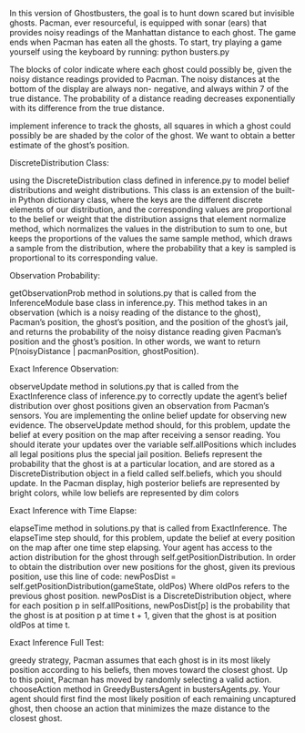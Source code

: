 In this version of Ghostbusters, the goal is to hunt down scared but invisible ghosts. Pacman, ever resourceful, is equipped with sonar (ears) that provides noisy readings of the Manhattan distance to each ghost. The game ends when Pacman has eaten all the ghosts. To start, try playing a game yourself using the keyboard by running:
python busters.py

The blocks of color indicate where each ghost could possibly be, given the noisy distance readings provided to Pacman. The noisy distances at the bottom of the display are always non- negative, and always within 7 of the true distance. The probability of a distance reading decreases exponentially with its difference from the true distance.

implement inference to track the ghosts, all squares
in which a ghost could possibly be are shaded by the color of the ghost. We want to obtain a better estimate of the ghost’s position.

DiscreteDistribution Class: 

using the DiscreteDistribution class defined in inference.py to model belief distributions and weight distributions. This class is an extension of the built-in Python dictionary class, where the keys are the different discrete elements of our distribution, and the corresponding values are proportional to the belief or weight that the distribution assigns that element
normalize method, which normalizes the values in the distribution to sum to one, but keeps the proportions of the values the same
sample method, which draws a sample from the distribution, where the probability that a key is sampled is proportional to its corresponding value.

Observation Probability:

getObservationProb method in solutions.py that is called from the InferenceModule base class in inference.py. This method takes in an observation (which is a noisy reading of the distance to the ghost), Pacman’s position, the ghost’s position, and the position of the ghost’s jail, and returns the probability of the noisy distance reading given Pacman’s position and the ghost’s position. In other words, we want to return P(noisyDistance | pacmanPosition, ghostPosition).

Exact Inference Observation:

observeUpdate method in solutions.py that is called from the ExactInference class of inference.py to correctly update the agent’s belief distribution over ghost positions given an observation from Pacman’s sensors. You are implementing the online belief update for observing new evidence. The observeUpdate method should, for this problem, update the belief at every position on the map after receiving a sensor reading. You should iterate your updates over the variable self.allPositions which includes all legal positions plus the special jail position. Beliefs represent the probability that the ghost is at a particular location, and are stored as a DiscreteDistribution object in a field called self.beliefs, which you should update.
In the Pacman display, high posterior beliefs are represented by bright colors, while low beliefs are represented by dim colors

Exact Inference with Time Elapse:

elapseTime method in solutions.py that is called from ExactInference. The elapseTime step should, for this problem, update the belief at every position on the map after one time step elapsing. Your agent has access to the action distribution for the ghost through self.getPositionDistribution. In order to obtain the distribution over new positions for the ghost, given its previous position, use this line of code:
newPosDist = self.getPositionDistribution(gameState, oldPos)
Where oldPos refers to the previous ghost position. newPosDist is a DiscreteDistribution object, where for each position p in self.allPositions, newPosDist[p] is the probability that the ghost is at position p at time t + 1, given that the ghost is at position oldPos at time t.

Exact Inference Full Test:

greedy strategy, Pacman assumes that each ghost is in its most likely position according to his beliefs, then moves toward the closest ghost. Up to this point, Pacman has moved by randomly selecting a valid action.
chooseAction method in GreedyBustersAgent in bustersAgents.py. Your agent should first find the most likely position of each remaining uncaptured ghost, then choose an action that minimizes the maze distance to the closest ghost.
